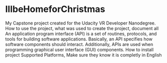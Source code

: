 # IllbeHomeforChristmas
My Capstone project created for the Udacity VR Developer Nanodegree.
How to use the project, what was used to create the project, document all An application program interface (API) is a set of routines, protocols, and tools for building software applications. Basically, an API specifies how software components should interact. Additionally, APIs are used when programming graphical user interface (GUI) components.
How to install project
Supported Platforms, Make sure they know it is completly in English
